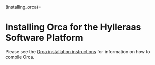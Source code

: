 (installing_orca)=
# Installing Orca for the Hylleraas Software Platform
Please see the [Orca installation instructions](https://www.orcasoftware.de/tutorials_orca/first_steps/install.html) for information on how to compile Orca.
